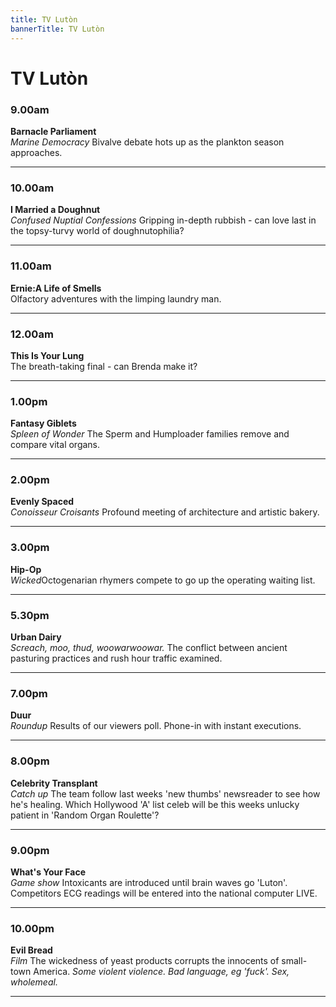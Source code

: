 ```yaml
---
title: TV Lutòn 
bannerTitle: TV Lutòn 
---
```



<h1>TV Lutòn</h1>
<h3>9.00am</h3>
<strong>Barnacle Parliament</strong><br /> <em>Marine Democracy</em> Bivalve debate hots up as the plankton season approaches.  
<hr />
<h3>10.00am</h3>
<strong>I Married a Doughnut</strong><br /> <em>Confused Nuptial Confessions</em> Gripping in-depth rubbish - can love last in the topsy-turvy world of doughnutophilia?  
<hr />
<h3>11.00am</h3>
<strong>Ernie:A Life of Smells</strong><br /> Olfactory adventures with the limping laundry man.  
<hr />
<h3>12.00am</h3>
<strong>This Is Your Lung</strong><br /> The breath-taking final - can Brenda make it?  
<hr />
<h3>1.00pm</h3>
<strong>Fantasy Giblets</strong><br /> <em>Spleen of Wonder</em> The Sperm and Humploader families remove and compare vital organs.  
<hr />
<h3>2.00pm</h3>
<strong>Evenly Spaced</strong><br /> <em>Conoisseur Croisants</em> Profound meeting of architecture and artistic bakery.  
<hr />
<h3>3.00pm</h3>
<strong>Hip-Op</strong><br /> <em>Wicked</em>Octogenarian rhymers compete to go up the operating waiting list.
<hr />
<h3>5.30pm</h3>
<strong>Urban Dairy</strong><br /> <em>Screach, moo, thud, woowarwoowar.</em> The conflict between ancient pasturing practices and rush hour traffic examined.  
<hr />
<h3>7.00pm</h3>
<strong>Duur</strong><br /> <em>Roundup</em> Results of our viewers poll. Phone-in with instant executions.  
<hr />
<h3>8.00pm</h3>
<strong>Celebrity Transplant</strong><br /> <em>Catch up</em> The team follow last weeks 'new thumbs' newsreader to see how he's healing. Which Hollywood 'A' list celeb will be this weeks unlucky patient in 'Random Organ Roulette'?  
<hr />
<h3>9.00pm</h3>
<strong>What's Your Face</strong><br /> <em>Game show</em> Intoxicants are introduced until brain waves go 'Luton'. Competitors ECG readings will be entered into the national computer LIVE.  
<hr />
<h3>10.00pm</h3>
<strong>Evil Bread</strong><br /> <em>Film</em> The wickedness of yeast products corrupts the innocents of small-town America. <em>Some violent violence. Bad language, eg 'fuck'. Sex, wholemeal.</em>  
<hr />
